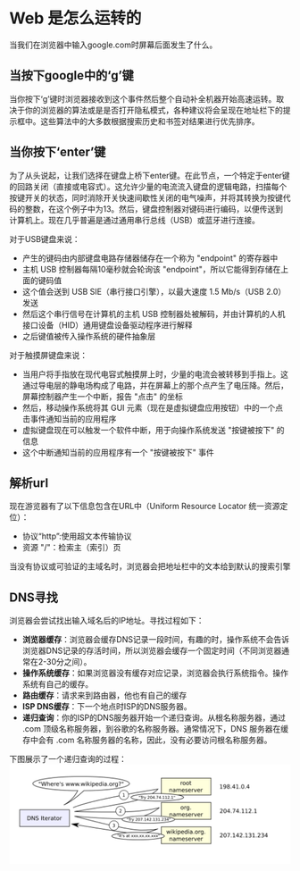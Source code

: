 # Web 是怎么运转的

当我们在浏览器中输入google.com时屏幕后面发生了什么。

## 当按下google中的‘g’键

当你按下‘g’键时浏览器接收到这个事件然后整个自动补全机器开始高速运转。取决于你的浏览器的算法或是是否打开隐私模式，各种建议将会呈现在地址栏下的提示框中。这些算法中的大多数根据搜索历史和书签对结果进行优先排序。

## 当你按下‘enter’键

为了从头说起，让我们选择在键盘上桥下enter键。在此节点，一个特定于enter键的回路关闭（直接或电容式）。这允许少量的电流流入键盘的逻辑电路，扫描每个按键开关的状态，同时消除开关快速间歇性关闭的电气噪声，并将其转换为按键代码的整数，在这个例子中为13。然后，键盘控制器对键码进行编码，以便传送到计算机上。现在几乎普遍是通过通用串行总线（USB）或蓝牙进行连接。

对于USB键盘来说：

- 产生的键码由内部键盘电路存储器储存在一个称为 "endpoint" 的寄存器中
- 主机 USB 控制器每隔10毫秒就会轮询该 "endpoint"，所以它能得到存储在上面的键码值
- 这个值会送到 USB SIE（串行接口引擎），以最大速度 1.5 Mb/s（USB 2.0）发送
- 然后这个串行信号在计算机的主机 USB 控制器处被解码，并由计算机的人机接口设备（HID）通用键盘设备驱动程序进行解释
- 之后键值被传入操作系统的硬件抽象层

对于触摸屏键盘来说：

- 当用户将手指放在现代电容式触摸屏上时，少量的电流会被转移到手指上。这通过导电层的静电场构成了电路，并在屏幕上的那个点产生了电压降。然后，屏幕控制器产生一个中断，报告 "点击" 的坐标
- 然后，移动操作系统将其 GUI 元素（现在是虚拟键盘应用按钮）中的一个点击事件通知当前的应用程序
- 虚拟键盘现在可以触发一个软件中断，用于向操作系统发送 "按键被按下" 的信息
- 这个中断通知当前的应用程序有一个 "按键被按下" 事件

## 解析url

现在游览器有了以下信息包含在URL中（Uniform Resource Locator 统一资源定位）：

- 协议“http”:使用超文本传输协议
- 资源 "/"：检索主（索引）页

当没有协议或可验证的主域名时，浏览器会把地址栏中的文本给到默认的搜索引擎

## DNS寻找

浏览器会尝试找出输入域名后的IP地址。寻找过程如下：

- **浏览器缓存**：浏览器会缓存DNS记录一段时间，有趣的时，操作系统不会告诉浏览器DNS记录的存活时间，所以浏览器会缓存一个固定时间（不同浏览器通常在2-30分之间）。
- **操作系统缓存**：如果浏览器没有缓存对应记录，浏览器会执行系统指令。操作系统有自己的缓存。
- **路由缓存**：请求来到路由器，他也有自己的缓存
- **ISP DNS缓存**：下一个地点时ISP的DNS服务器。
- **递归查询**：你的ISP的DNS服务器开始一个递归查询。从根名称服务器，通过 .com 顶级名称服务器，到谷歌的名称服务器。通常情况下，DNS 服务器在缓存中会有 .com 名称服务器的名称，因此，没有必要访问根名称服务器。

下图展示了一个递归查询的过程：
![递归查询](../../imgs/Example_of_an_iterative_DNS_resolver.svg)
